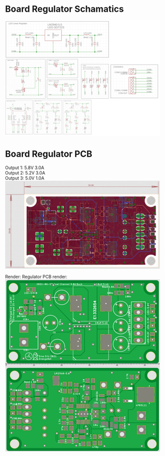 # Board Regulator Schamatics    
![Board-Regulator](https://raw.githubusercontent.com/OrsoEric/OrangeHat/main/Hardware/Board-Regulator/2021-07-03%20Board%20Voltage%20Regulator%20Schematics.PNG)    
  
# Board Regulator PCB  
Output 1: 5.8V 3.0A  
Output 2: 5.2V 3.0A  
Output 3: 5.0V 1.0A  
![Board-Regulator](https://raw.githubusercontent.com/OrsoEric/OrangeHat/main/Hardware/2021-07-03%20Board%20Voltage%20Regulator.PNG)  

Render:
Regulator PCB render:  
![Board PCB Render](https://github.com/OrsoEric/OrangeHat/blob/main/Hardware/Board-Regulator/2021-06-27%20Regulator%20PCB.JPG?raw=true)

